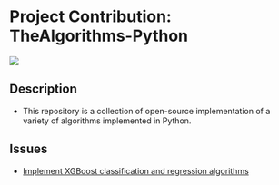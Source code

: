 # Project Contribution: TheAlgorithms-Python
[![](https://img.shields.io/badge/TheAlgorithms--Python-repo-green)](https://github.com/TheAlgorithms/C-Plus-Plus)

## Description
- This repository is a collection of open-source implementation of a variety of algorithms implemented in Python.

## Issues
- [Implement XGBoost classification and regression algorithms](https://github.com/TheAlgorithms/Python/issues/8067)